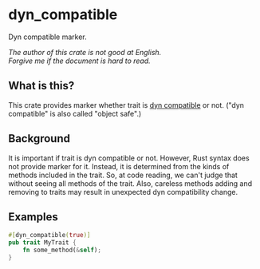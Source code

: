 dyn_compatible
===

Dyn compatible marker.

*The author of this crate is not good at English.*  
*Forgive me if the document is hard to read.*

## What is this?

This crate provides marker whether trait is [dyn compatible] or not.
("dyn compatible" is also called "object safe".)

## Background

It is important if trait is dyn compatible or not. However, Rust syntax does
not provide marker for it. Instead, it is determined from the kinds of methods
included in the trait. So, at code reading, we can't judge that without seeing
all methods of the trait. Also, careless methods adding and removing to traits
may result in unexpected dyn compatibility change.

## Examples

```rust
#[dyn_compatible(true)]
pub trait MyTrait {
    fn some_method(&self);
}
```

<!-- Links -->
[dyn compatible]: https://doc.rust-lang.org/reference/items/traits.html#dyn-compatibility
